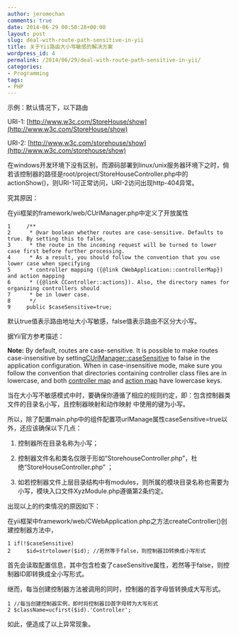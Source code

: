 ```yaml
---
author: jeromechan
comments: true
date: 2014-06-29 00:50:28+00:00
layout: post
slug: deal-with-route-path-sensitive-in-yii
title: 关于Yii路由大小写敏感的解决方案
wordpress_id: 4
permalink: /2014/06/29/deal-with-route-path-sensitive-in-yii/
categories:
- Programming
tags:
- PHP
---
```


示例：默认情况下，以下路由

URI-1: [http://www.w3c.com/StoreHouse/show](http://www.w3c.com/StoreHouse/show)

URI-2: [http://www.w3c.com/storehouse/show](http://www.w3c.com/storehouse/show)

在windows开发环境下没有区别，而源码部署到linux/unix服务器环境下之时，倘若该控制器的路径是root/project/StoreHouseController.php中的actionShow()，则URI-1可正常访问，URI-2访问出现http-404异常。

究其原因：

在yii框架的framework/web/CUrlManager.php中定义了开放属性




    
    1     /**
    2      * @var boolean whether routes are case-sensitive. Defaults to true. By setting this to false,
    3      * the route in the incoming request will be turned to lower case first before further processing.
    4      * As a result, you should follow the convention that you use lower case when specifying
    5      * controller mapping ({@link CWebApplication::controllerMap}) and action mapping
    6      * ({@link CController::actions}). Also, the directory names for organizing controllers should
    7      * be in lower case.
    8      */
    9     public $caseSensitive=true;





默认true值表示路由地址大小写敏感，false值表示路由不区分大小写。

据Yii官方参考描述：

**Note:** By default, routes are case-sensitive. It is possible to make routes case-insensitive by setting[CUrlManager::caseSensitive](http://www.yiiframework.com/doc/api/1.1/CUrlManager#caseSensitive) to false in the application configuration. When in case-insensitive mode, make sure you follow the convention that directories containing controller class files are in lowercase, and both [controller map](http://www.yiiframework.com/doc/api/1.1/CWebApplication#controllerMap) and [action map](http://www.yiiframework.com/doc/api/1.1/CController#actions) have lowercase keys.

<!-- more -->当在大小写不敏感模式中时，要确保你遵循了相应的规则约定，即：包含控制器类文件的目录名小写，且控制器映射和动作映射 中使用的键为小写。

所以，除了配置main.php中的组件配置项urlManage属性caseSensitive=true以外，还应该确保以下几点：



	
  1. 控制器所在目录名称为小写；

	
  2. 控制器文件名和类名仅限于形如“StorehouseController.php”，杜绝“StoreHouseController.php” ；

	
  3. 如若控制器文件上层目录结构中有modules，则所属的模块目录名称也需要为小写，模块入口文件XyzModule.php遵循第2条约定。


出现以上的约束情况的原因如下：

在yii框架中framework/web/CWebApplication.php之方法createController()创建控制器方法中，




    
    1 if(!$caseSensitive)
    2     $id=strtolower($id); //若然等于false，则控制器ID转换成小写形式





首先会读取配置信息，其中包含检查了caseSensitive属性，若然等于false，则控制器ID即转换成全小写形式。

继而，每当创建控制器方法被调用的同时，控制器的首字母皆转换成大写形式。




    
    1 //每当创建控制器实例，即时将控制器ID首字母转为大写形式
    2 $className=ucfirst($id).'Controller';





如此，便造成了以上异常现象。
